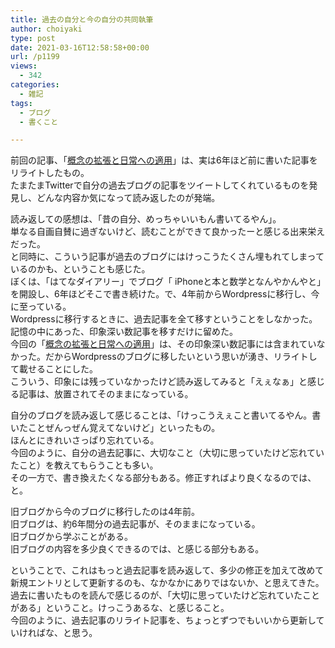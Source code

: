 ```yaml
---
title: 過去の自分と今の自分の共同執筆
author: choiyaki
type: post
date: 2021-03-16T12:58:58+00:00
url: /p1199
views:
  - 342
categories:
  - 雑記
tags:
  - ブログ
  - 書くこと

---
```

前回の記事、「[概念の拡張と日常への適用][1]」は、実は6年ほど前に書いた記事をリライトしたもの。  
たまたまTwitterで自分の過去ブログの記事をツイートしてくれているものを発見し、どんな内容か気になって読み返したのが発端。

読み返しての感想は、「昔の自分、めっちゃいいもん書いてるやん」。  
単なる自画自賛に過ぎないけど、読むことができて良かったーと感じる出来栄えだった。  
と同時に、こういう記事が過去のブログにはけっこうたくさん埋もれてしまっているのかも、ということも感じた。  
ぼくは、「はてなダイアリー」でブログ「 iPhoneと本と数学となんやかんやと」を開設し、6年ほどそこで書き続けた。で、4年前からWordpressに移行し、今に至っている。  
Wordpressに移行するときに、過去記事を全て移すということをしなかった。  
記憶の中にあった、印象深い数記事を移すだけに留めた。  
今回の「[概念の拡張と日常への適用][1]」は、その印象深い数記事には含まれていなかった。だからWordpressのブログに移したいという思いが湧き、リライトして載せることにした。  
こういう、印象には残っていなかったけど読み返してみると「えぇなぁ」と感じる記事は、放置されてそのままになっている。

自分のブログを読み返して感じることは、「けっこうえぇこと書いてるやん。書いたことぜんっぜん覚えてないけど」といったもの。  
ほんとにきれいさっぱり忘れている。  
今回のように、自分の過去記事に、大切なこと（大切に思っていたけど忘れていたこと）を教えてもらうことも多い。  
その一方で、書き換えたくなる部分もある。修正すればより良くなるのでは、と。

旧ブログから今のブログに移行したのは4年前。  
旧ブログは、約6年間分の過去記事が、そのままになっている。  
旧ブログから学ぶことがある。  
旧ブログの内容を多少良くできるのでは、と感じる部分もある。

ということで、これはもっと過去記事を読み返して、多少の修正を加えて改めて新規エントリとして更新するのも、なかなかにありではないか、と思えてきた。  
過去に書いたものを読んで感じるのが、「大切に思っていたけど忘れていたことがある」ということ。けっこうあるな、と感じること。  
今回のように、過去記事のリライト記事を、ちょっとずつでもいいから更新していければな、と思う。

 [1]: https://choiyaki.com/?p=1195